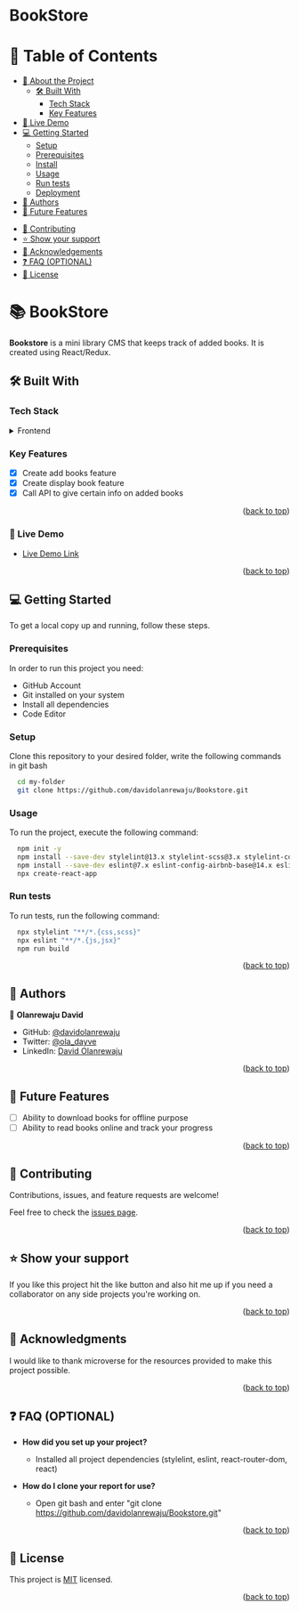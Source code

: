 # BookStore

<!--
HOW TO USE:
This is an example of how you may give instructions on setting up your project locally.

Modify this file to match your project and remove sections that don't apply.

REQUIRED SECTIONS:
- Table of Contents
- About the Project
  - Built With
  - Live Demo
- Getting Started
- Authors
- Future Features
- Contributing
- Show your support
- Acknowledgements
- License

OPTIONAL SECTIONS:
- FAQ

After you're finished please remove all the comments and instructions!
-->
<!-- TABLE OF CONTENTS -->

# 📗 Table of Contents

- [📖 About the Project](#about-project)
  - [🛠 Built With](#built-with)
    - [Tech Stack](#tech-stack)
    - [Key Features](#key-features)
- [🚀 Live Demo](#live-demo)
- [💻 Getting Started](#getting-started)
  - [Setup](#setup)
  - [Prerequisites](#prerequisites)
  - [Install](#install)
  - [Usage](#usage)
  - [Run tests](#run-tests)
  - [Deployment](#triangular_flag_on_post-deployment)
- [👥 Authors](#authors)
- [🔭 Future Features](#future-features)
<!-- - [🎥 Video Summary](#video-summary) -->
- [🤝 Contributing](#contributing)
- [⭐️ Show your support](#support)
- [🙏 Acknowledgements](#acknowledgements)
- [❓ FAQ (OPTIONAL)](#faq)
- [📝 License](#license)

<!-- PROJECT DESCRIPTION -->

# 📚 BookStore <a name="about-project"></a>

**Bookstore** is a mini library CMS that keeps track of added books. It is created using React/Redux.

## 🛠 Built With <a name="built-with"></a>

### Tech Stack <a name="tech-stack"></a>
<details>
  <summary>Frontend</summary>
  <ul>
    <li>HTML</li>
    <li>CSS</li>
    <li>Linters</li>
    <li>GitHub Flow</li>
    <li>Git Flow</li>
    <li>Javascript</li>
    <li>React</li>
  </ul>
</details>

<!-- Features -->

### Key Features <a name="key-features"></a>

- [x] Create add books feature
- [x] Create display book feature
- [x] Call API to give certain info on added books

<p align="right">(<a href="#readme-top">back to top</a>)</p>

<!-- LIVE DEMO -->
### 🚀 Live Demo <a name="live-demo"></a>
- [Live Demo Link](https://bookstore-p0j2.onrender.com/)

<p align="right">(<a href="#readme-top">back to top</a>)</p>

<!-- GETTING STARTED -->

## 💻 Getting Started <a name="getting-started"></a>


To get a local copy up and running, follow these steps.

### Prerequisites

In order to run this project you need:
<ul>
  <li>GitHub Account</li>
  <li>Git installed on your system</li>
  <li>Install all dependencies</li>
  <li>Code Editor</li>
</ul>

### Setup

Clone this repository to your desired folder, write the following commands in git bash 

```sh
  cd my-folder
  git clone https://github.com/davidolanrewaju/Bookstore.git
```


### Usage

To run the project, execute the following command:

```sh
  npm init -y
  npm install --save-dev stylelint@13.x stylelint-scss@3.x stylelint-config-standard@21.x stylelint-csstree-validator@1.x
  npm install --save-dev eslint@7.x eslint-config-airbnb-base@14.x eslint-plugin-import@2.x babel-eslint@10.x
  npx create-react-app
```

### Run tests

To run tests, run the following command:

```sh
  npx stylelint "**/*.{css,scss}"
  npx eslint "**/*.{js,jsx}"
  npm run build
```
<p align="right">(<a href="#readme-top">back to top</a>)</p>

<!-- AUTHORS -->

## 👥 Authors <a name="authors"></a>

👤 **Olanrewaju David**
- GitHub: [@davidolanrewaju](https://github.com/davidolanrewaju)
- Twitter: [@ola_dayve](https://twitter.com/ola_dayve)
- LinkedIn: [David Olanrewaju](https://www.linkedin.com/in/david-olanrewaju)

<p align="right">(<a href="#readme-top">back to top</a>)</p>

<!-- FUTURE FEATURES -->

## 🔭 Future Features <a name="future-features"></a>

- [ ] Ability to download books for offline purpose
- [ ] Ability to read books online and track your progress

<p align="right">(<a href="#readme-top">back to top</a>)</p>

<!-- VIDEO SUMMARY -->
<!-- ## 🎥 Video Summary <a name="video-summary"></a>
>This is a video summary on the aim of this project and the challenges encountered.</br>
Click [this link](https://www.loom.com/share/a600c92ff4cd4594a16d8c8d59bc619d) to get a view of the project

<p align="right">(<a href="#readme-top">back to top</a>)</p> -->

<!-- CONTRIBUTING -->

## 🤝 Contributing <a name="contributing"></a>

Contributions, issues, and feature requests are welcome!

Feel free to check the [issues page](https://github.com/davidolanrewaju/Bookstore/issues).

<p align="right">(<a href="#readme-top">back to top</a>)</p>

<!-- SUPPORT -->

## ⭐️ Show your support <a name="support"></a>

If you like this project hit the like button and also hit me up if you need a collaborator on any side projects you're working on.

<p align="right">(<a href="#readme-top">back to top</a>)</p>

<!-- ACKNOWLEDGEMENTS -->

## 🙏 Acknowledgments <a name="acknowledgements"></a>

I would like to thank microverse for the resources provided to make this project possible.

<p align="right">(<a href="#readme-top">back to top</a>)</p>

<!-- FAQ (optional) -->

## ❓ FAQ (OPTIONAL) <a name="faq"></a>

- **How did you set up your project?**

  - Installed all project dependencies (stylelint, eslint, react-router-dom, react)

- **How do I clone your report for use?**

  - Open git bash and enter "git clone https://github.com/davidolanrewaju/Bookstore.git"

<p align="right">(<a href="#readme-top">back to top</a>)</p>

<!-- LICENSE -->

## 📝 License <a name="license"></a>

This project is [MIT](./LICENSE) licensed.

<p align="right">(<a href="#readme-top">back to top</a>)</p>
